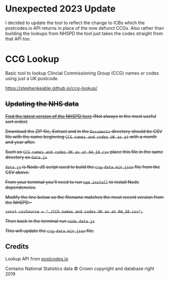 # Unexpected 2023 Update

I decided to update the tool to reflect the change to ICBs which the postcodes.io API returns in place of the now defunct CCGs. Also rather than building the lookups from NHSPD the tool just takes the codes straight from that API too.

# CCG Lookup
Basic tool to lookup Clincial Commissioning Group (CCG) names or codes using just a UK postcode.

https://stephenkeable.github.io/ccg-lookup/

## ~~Updating the NHS data~~

~~[Find the latest version of the NHSPD here](http://geoportal.statistics.gov.uk/search?q=NHS%20Postcode%20Directory) (Not always in the most useful sort order)~~

~~Download the ZIP file, Extract and in the `Documents` directory should be CSV file with the name beginning `CCG names and codes UK as at` with a month and year after.~~

~~Such as `CCG names and codes UK as at 04_18.csv` place this file in the same directory as `data.js`~~

~~`data.js` is Node JS script used to build the `ccg-data.min.json` file from the CSV above.~~

~~From your terminal you'll need to run `npm install` to install Node dependencies.~~

~~Modify the line below so the filename matches the most recent version from the NHSPD:-~~

~~`const csvSource = "./CCG names and codes UK as at 04_18.csv";`~~

~~Then back in the terminal run `node data.js`~~

~~This will update the `ccg-data.min.json` file.~~

## Credits
Lookup API from [postcodes.io](https://postcodes.io)

Contains National Statistics data © Crown copyright and database right 2019
